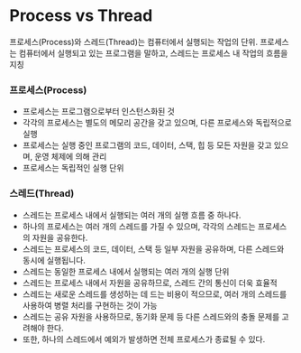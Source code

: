 # Process vs Thread

프로세스(Process)와 스레드(Thread)는 컴퓨터에서 실행되는 작업의 단위.
프로세스는 컴퓨터에서 실행되고 있는 프로그램을 말하고, 스레드는 프로세스 내 작업의 흐름을 지칭

### 프로세스(Process)
- 프로세스는 프로그램으로부터 인스턴스화된 것 
- 각각의 프로세스는 별도의 메모리 공간을 갖고 있으며, 다른 프로세스와 독립적으로 실행
- 프로세스는 실행 중인 프로그램의 코드, 데이터, 스택, 힙 등 모든 자원을 갖고 있으며, 운영 체제에 의해 관리
-  프로세스는 독립적인 실행 단위

### 스레드(Thread)
- 스레드는 프로세스 내에서 실행되는 여러 개의 실행 흐름 중 하나다. 
- 하나의 프로세스는 여러 개의 스레드를 가질 수 있으며, 각각의 스레드는 프로세스의 자원을 공유한다. 
- 스레드는 프로세스의 코드, 데이터, 스택 등 일부 자원을 공유하며, 다른 스레드와 동시에 실행됩니다.
- 스레드는 동일한 프로세스 내에서 실행되는 여러 개의 실행 단위
- 스레드는 프로세스 내에서 자원을 공유하므로, 스레드 간의 통신이 더욱 효율적
- 스레드는 새로운 스레드를 생성하는 데 드는 비용이 적으므로, 여러 개의 스레드를 사용하여 병렬 처리를 구현하는 것이 가능
- 스레드는 공유 자원을 사용하므로, 동기화 문제 등 다른 스레드와의 충돌 문제를 고려해야 한다.
- 또한, 하나의 스레드에서 예외가 발생하면 전체 프로세스가 종료될 수 있다.
